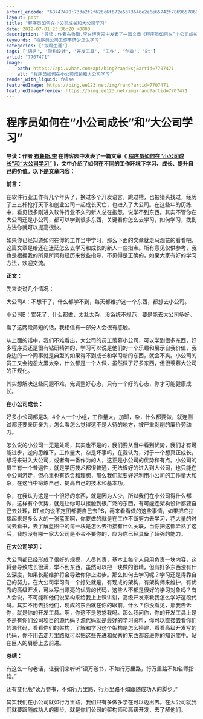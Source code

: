 ```yaml
---
arturl_encode: "68747470:733a2f2f626c6f672e6373646e2e6e65742f78696578696576:762f61727469636c652f64657461696c732f37373037343731"
layout: post
title: "程序员如何在小公司成长和大公司学习"
date: 2012-07-01 23:36:20 +0800
description: "导读：作者布鲁斯.李在博客园中发表了一篇文章《程序员如何在“小公司成长”和“大公司学习”》，文中介绍"
keywords: "程序员公司工作事情少怎么学习"
categories: ['挨踢生涯']
tags: ['语言', '架构设计', '开发工具', '工作', '创业', 'Bt']
artid: "7707471"
image:
    path: https://api.vvhan.com/api/bing?rand=sj&artid=7707471
    alt: "程序员如何在小公司成长和大公司学习"
render_with_liquid: false
featuredImage: https://bing.ee123.net/img/rand?artid=7707471
featuredImagePreview: https://bing.ee123.net/img/rand?artid=7707471
---
```


# 程序员如何在“小公司成长”和“大公司学习”

**导读：作者
[**布鲁斯.李**](http://www.cnblogs.com/bruceli/)
在博客园中发表了一篇文章《**
[**程序员如何在“小公司成长”和“大公司学习”**](http://www.cnblogs.com/bruceli/archive/2011/04/18/2017278.html)
**》，文中介绍了如何在不同的工作环境下学习、成长、提升自己的价值。以下是文章内容：**

**前言：**

在软件行业工作有几个年头了，换过多个开发语言，跳过槽，也被猎头找过，经历了三五杆枪打天下和创业公司一起成长灭亡，也进入了大公司。在这些年的历练中，看见很多刚进入软件行业不久的新人总在抱怨，说学不到东西。其实不管你在大公司还是小公司，都可以学到很多东西，关键看你怎么去学习，如何学习，找到方法你就可以提高很快。

如果你已经知道如何在你的工作当中学习，那么下面的文章就走马观花的看看吧，这篇文章是给还在迷茫怎么去学习和成长的新人一些指点。所有意见仅供参考，我也是根据我的所见所闻和经历来做些指导，不见得是正确的，如果大家有好的学习方法，欢迎交流。

**正文：**

先来说说几个情况：

大公司A：不想干了，什么都学不到，每天都维护这一个东西，都想去小公司。

小公司B：累死了，什么都做，太乱太杂，没系统不规范，要是能去大公司多好。

看了这两段简短的话，我相信有一部分人会很有感触。

从上面的话中，我们不难看出，大公司的员工羡慕小公司，可以学到很多东西，好多程序员还是很有钻研精神的，学习可以说是他们的一个乐趣和展示自我价值，我身边的一个同事就是典型的如果得不到成长和学习新的东西，就会不爽。小公司的员工又会抱怨太累太杂，什么都是一个人做，虽然做了好多东西，但很羡慕大公司的正规化。

其实想解决这些问题不难，先调整好心态，只有一个好的心态，你才可能健康成长。

**在小公司成长：**

好多小公司都是3，4个人一个小组，工作量大，加班，杂，什么都要做，就连测试都还要亲历亲为，怎么看怎么觉得这不是人待的地方，被严重剥削的廉价劳动力。

怎么说的小公司一无是处呢，其实也不是的，我们要从当中看到优势，我们才有可能进步，逆向思维下，工作量大，杂是坏事吗，在我认为，对于一个想真正成长，想将来进入大公司，或者有一番作为的人，这正是小公司的优势和有点。小公司的员工有一个普遍性，就是学历技术都很普通，无法很好的进入到大公司，也只能在小公司游走，但心里也有抱负和理想，那么我们就要好好利用小公司的工作量大和杂，在这当中锻炼自己，提高自己的技术和基本功。

杂，在我认为这是一个很好的东西，就是因为人少，所以我们在小公司得什么都做，这样有个优势，就是让你可以接触到很广泛的东西，有可能连架构设计都要自己去处理，BT点的说不定图都要自己去PS，再来看看做的这些事情，如果把它拼接起来是多么大的一张蓝图啊，你要做的就是在工作不断努力去学习，花大量的时间去看书，去了解蓝图中的每一块是怎么去衔接有什么关联，当你把这都弄熟了这后，我想没有哪一家大公司是不会不要你的，应为你已经具备了超强的能力。

**在大公司学习：**

大公司都已经形成了很好的规模，人尽其责，基本上每个人只用负责一块内容，这将会导致成长很满，学不到东西，虽然可以把一块做的很精，但有好多东西没有什么深度，如果长期维护将会导致你停止进步。那么如何去学习呢？学习还是得靠自己的努力。在大公司学习有一个好处就是，有现成的架构，有架构师来维护，有优秀的高级开发，可以写出漂亮的优秀的代码，这些人不都是很好的学习对象吗？有人会说，不可能和他们说架构来给我上上课讲讲，高级开发来教我怎么学好这段代码。其实不用去找他们，现成的东西就在你的眼前。什么？你没看见，那我告诉你，就是你的开发工具。啊，你这不是忽悠我吗。那么我问你，你的开发工具上是不是有你们公司项目的源代码？源代码就是最好的学习资料，你可以直接去看你们的源代码，看看你们的架构，了解和学习这个架构是怎么搭建，看看高级开发写的代码，你不用去走万里路就可以把这些先进和优秀的东西都装进你的知识库中。站在巨人的肩膀上去前进。

**总结：**

有这么一句老话，让我们来听听“读万卷书，不如行万里路，行万里路不如名师指路。”

还有变化版“读万卷书，不如行万里路，行万里路不如跟随成功人的脚步。”

其实我们在小公司就如行万里路，我们只有多做多学在可以迈出去。在大公司就我们就要跟随成功人的脚步，就是你们公司的架构师和高级开发，去了解他们。